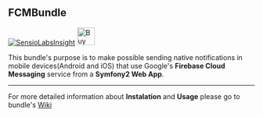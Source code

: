 ## FCMBundle

[![SensioLabsInsight](https://insight.sensiolabs.com/projects/c05b19ca-1d8b-4a3d-adf5-aa05a070a0cb/big.png)](https://insight.sensiolabs.com/projects/c05b19ca-1d8b-4a3d-adf5-aa05a070a0cb)
<a href='https://ko-fi.com/A733TO5' target='_blank'><img height='36' style='border:0px;height:36px;' src='https://az743702.vo.msecnd.net/cdn/kofi2.png?v=0' border='0' alt='Buy Me a Coffee at ko-fi.com' /></a>

This bundle's purpose is to make possible sending native notifications in mobile devices(Android and iOS) that use Google's **Firebase Cloud Messaging** service from a **Symfony2 Web App**.

----

For more detailed information about **Instalation** and **Usage** please go to bundle's [Wiki](https://github.com/redjanym/FCMBundle/wiki)
